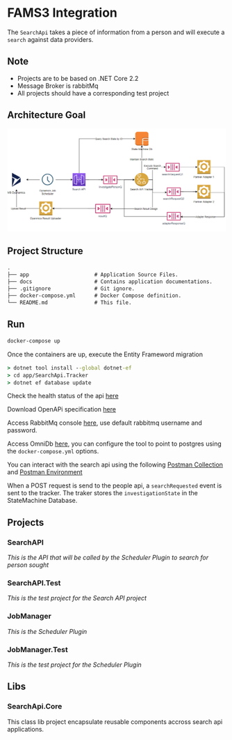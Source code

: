 # FAMS3 Integration

The `SearchApi` takes a piece of information from a person and will execute a `search` against data providers.

## Note

- Projects are to be based on .NET Core 2.2
- Message Broker is rabbitMq
- All projects should have a corresponding test project

## Architecture Goal

![image](docs/searchapi.flow.png)

## Project Structure

    .
    ├── app                     # Application Source Files.
    ├── docs                    # Contains application documentations.
    ├── .gitignore              # Git ignore.
    ├── docker-compose.yml      # Docker Compose definition.
    └── README.md               # This file.

## Run

```bash
docker-compose up
```

Once the containers are up, execute the Entity Frameword migration

```cmd
> dotnet tool install --global dotnet-ef
> cd app/SearchApi.Tracker
> dotnet ef database update
```

Check the health status of the api [here](http://localhost:8081/health)

Download OpenAPi specification [here](http://localhost:8081/swagger/v1/swagger.json)

Access RabbitMq console [here](http://localhost:15672), use default rabbitmq username and password.

Access OmniDb [here](http://localhost:8091), you can configure the tool to point to postgres using the `docker-compose.yml` options.

You can interact with the search api using the following [Postman Collection](docs/BcGovSearchApi.postman_collection.json) and [Postman Environment](docs/BcGovApi.postman_environment.json)

When a POST request is send to the people api, a `searchRequested` event is sent to the tracker.
The traker stores the `investigationState` in the StateMachine Database.

## Projects

### SearchAPI

_This is the API that will be called by the Scheduler Plugin to search for person sought_

### SearchAPI.Test

_This is the test project for the Search API project_

### JobManager

_This is the  Scheduler Plugin_

### JobManager.Test

_This is the test project for the  Scheduler Plugin_

## Libs

### SearchApi.Core

This class lib project encapsulate reusable components accross search api applications.